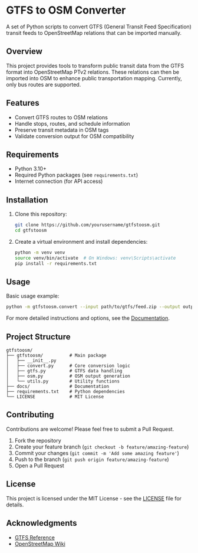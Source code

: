 # GTFS to OSM Converter

A set of Python scripts to convert GTFS (General Transit Feed Specification) transit feeds to OpenStreetMap relations that can be imported manually.

## Overview

This project provides tools to transform public transit data from the GTFS format into OpenStreetMap PTv2 relations. These relations can then be imported into OSM to enhance public transportation mapping. Currently, only bus routes are supported.

## Features

- Convert GTFS routes to OSM relations
- Handle stops, routes, and schedule information
- Preserve transit metadata in OSM tags
- Validate conversion output for OSM compatibility

## Requirements

- Python 3.10+
- Required Python packages (see `requirements.txt`)
- Internet connection (for API access)

## Installation

1. Clone this repository:

   ```bash
   git clone https://github.com/yourusername/gtfstoosm.git
   cd gtfstoosm
   ```

2. Create a virtual environment and install dependencies:
   ```bash
   python -m venv venv
   source venv/bin/activate  # On Windows: venv\Scripts\activate
   pip install -r requirements.txt
   ```

## Usage

Basic usage example:

```bash
python -m gtfstoosm.convert --input path/to/gtfs/feed.zip --output output.osm
```

For more detailed instructions and options, see the [Documentation](docs/usage.md).

## Project Structure

```
gtfstoosm/
├── gtfstoosm/          # Main package
│   ├── __init__.py
│   ├── convert.py      # Core conversion logic
│   ├── gtfs.py         # GTFS data handling
│   ├── osm.py          # OSM output generation
│   └── utils.py        # Utility functions
├── docs/               # Documentation
├── requirements.txt    # Python dependencies
└── LICENSE             # MIT License
```

## Contributing

Contributions are welcome! Please feel free to submit a Pull Request.

1. Fork the repository
2. Create your feature branch (`git checkout -b feature/amazing-feature`)
3. Commit your changes (`git commit -m 'Add some amazing feature'`)
4. Push to the branch (`git push origin feature/amazing-feature`)
5. Open a Pull Request

## License

This project is licensed under the MIT License - see the [LICENSE](LICENSE) file for details.

## Acknowledgments

- [GTFS Reference](https://developers.google.com/transit/gtfs/reference)
- [OpenStreetMap Wiki](https://wiki.openstreetmap.org/wiki/Public_transport)
